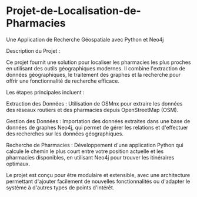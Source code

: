 # Projet-de-Localisation-de-Pharmacies
Une Application de Recherche Géospatiale avec Python et Neo4j
 
 
 Description du Projet : 
 
Ce projet fournit une solution pour localiser les pharmacies les plus proches en utilisant des outils géographiques modernes. Il combine l'extraction de données géographiques, le traitement des graphes et la recherche pour offrir une fonctionnalité de recherche efficace.

Les étapes principales incluent :

Extraction des Données : Utilisation de OSMnx pour extraire les données des réseaux routiers et des pharmacies depuis OpenStreetMap (OSM).

Gestion des Données : Importation des données extraites dans une base de données de graphes Neo4j, qui permet de gérer les relations et d'effectuer des recherches sur les données géographiques.

Recherche de Pharmacies : Développement d'une application Python qui calcule le chemin le plus court entre votre position actuelle et les pharmacies disponibles, en utilisant Neo4j pour trouver les itinéraires optimaux.

Le projet est conçu pour être modulaire et extensible, avec une architecture permettant d'ajouter facilement de nouvelles fonctionnalités ou d'adapter le système à d'autres types de points d'intérêt.
